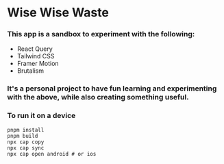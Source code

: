# Wise Wise Waste

### This app is a sandbox to experiment with the following:

- React Query
- Tailwind CSS
- Framer Motion
- Brutalism

### It's a personal project to have fun learning and experimenting with the above, while also creating something useful.

### To run it on a device

```shell
pnpm install
pnpm build
npx cap copy
npx cap sync
npx cap open android # or ios
```
